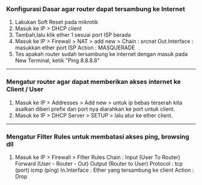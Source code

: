 ### Konfigurasi Dasar agar router dapat tersambung ke Internet
1. Lakukan Soft Reset pada mikrotik
2. Masuk ke IP > DHCP client
3. Tambah,lalu klik ether 1 sesuai port ISP berada
4. Masuk ke IP > Firewall > NAT > add new > 
	Chain : srcnat 
	Out.Interface : masukkan ether port ISP
	Action : MASQUERADE
5. Tes apakah router sudah tersambung ke internet dengan masuk pada New Terminal, ketik "Ping 8.8.8.8"
---
### Mengatur router agar dapat memberikan akses internet ke Client / User
1. Masuk ke IP > Addresses > Add new > untuk ip bebas terserah kita asalkan diberi prefix dan port nya diarahkan ke port untuk client. 
2. Masuk ke IP > DHCP Server > SETUP > lalu atur ke ether client.
---
### Mengatur Filter Rules untuk membatasi akses ping, browsing dll
1. Masuk ke IP > Firewall > FIlter Rules 
	Chain : Input (User To Router)
		 Forward (User - Router - Out)
		 Output (Router to User)
	Protocol : tcp (port)
			icmp (ping)
	In.Interface : Ether yang tersambung ke client
	Action : Drop
